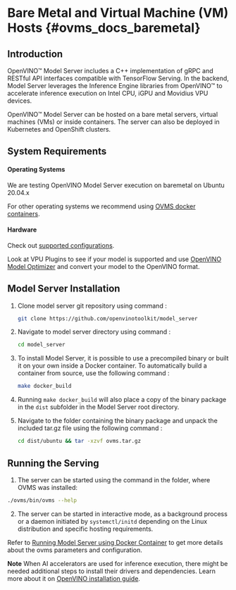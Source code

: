 # Bare Metal and Virtual Machine (VM) Hosts {#ovms_docs_baremetal}

## Introduction
OpenVINO&trade; Model Server includes a C++ implementation of gRPC and RESTful API interfaces compatible with TensorFlow Serving. 
In the backend, Model Server leverages the Inference Engine libraries from OpenVINO&trade; to accelerate inference execution on Intel CPU, iGPU and Movidius VPU devices.

OpenVINO&trade; Model Server can be hosted on a bare metal servers, virtual machines (VMs) or inside containers. The server can also be deployed in Kubernetes and OpenShift clusters.

## System Requirements

#### Operating Systems 

We are testing OpenVINO Model Server execution on baremetal on Ubuntu 20.04.x

For other operating systems we recommend using [OVMS docker containers](./docker_container.md).


#### Hardware 

Check out [supported configurations](https://docs.openvinotoolkit.org/latest/_docs_IE_DG_supported_plugins_Supported_Devices.html).

Look at VPU Plugins to see if your model is supported and use [OpenVINO Model Optimizer](https://software.intel.com/en-us/articles/OpenVINO-ModelOptimizer) and convert your model to the OpenVINO format.



## Model Server Installation<a name="model-server-installation"></a>
1. Clone model server git repository using command :
   ```Bash
   git clone https://github.com/openvinotoolkit/model_server
   ```

2. Navigate to model server directory using command :
   ```Bash
   cd model_server
   ```
3. To install Model Server, it is possible to use a precompiled binary or built it on your own inside a Docker container. To automatically build a container from source, use the following command :
   ```Bash
   make docker_build
   ```
4. Running `make docker_build` will also place a copy of the binary package in the `dist` subfolder in the Model Server root directory.

5. Navigate to the folder containing the binary package and unpack the included tar.gz file using the following command :
   ```Bash
   cd dist/ubuntu && tar -xzvf ovms.tar.gz
   ```

## Running the Serving
1. The server can be started using the command in the folder, where OVMS was installed: 
```Bash
./ovms/bin/ovms --help
```
2. The server can be started in interactive mode, as  a background process or a daemon initiated by ```systemctl/initd``` depending on the Linux distribution and specific hosting requirements.

Refer to [Running Model Server using Docker Container](./docker_container.md) to get more details about the ovms parameters and configuration.


**Note** When AI accelerators are used for inference execution, there might be needed additional steps to install their drivers and dependencies. 
Learn more about it on [OpenVINO installation guide](https://docs.openvinotoolkit.org/latest/openvino_docs_install_guides_installing_openvino_linux.html).



